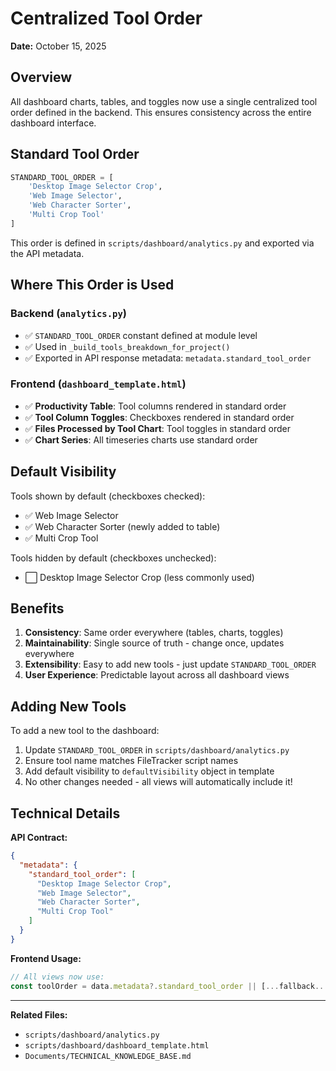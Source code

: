 # Centralized Tool Order

**Date:** October 15, 2025

## Overview

All dashboard charts, tables, and toggles now use a single centralized tool order defined in the backend. This ensures consistency across the entire dashboard interface.

## Standard Tool Order

```python
STANDARD_TOOL_ORDER = [
    'Desktop Image Selector Crop',
    'Web Image Selector',
    'Web Character Sorter',
    'Multi Crop Tool'
]
```

This order is defined in `scripts/dashboard/analytics.py` and exported via the API metadata.

## Where This Order is Used

### Backend (`analytics.py`)
- ✅ `STANDARD_TOOL_ORDER` constant defined at module level
- ✅ Used in `_build_tools_breakdown_for_project()`
- ✅ Exported in API response metadata: `metadata.standard_tool_order`

### Frontend (`dashboard_template.html`)
- ✅ **Productivity Table**: Tool columns rendered in standard order
- ✅ **Tool Column Toggles**: Checkboxes rendered in standard order
- ✅ **Files Processed by Tool Chart**: Tool toggles in standard order
- ✅ **Chart Series**: All timeseries charts use standard order

## Default Visibility

Tools shown by default (checkboxes checked):
- ✅ Web Image Selector
- ✅ Web Character Sorter (newly added to table)
- ✅ Multi Crop Tool

Tools hidden by default (checkboxes unchecked):
- ⬜ Desktop Image Selector Crop (less commonly used)

## Benefits

1. **Consistency**: Same order everywhere (tables, charts, toggles)
2. **Maintainability**: Single source of truth - change once, updates everywhere
3. **Extensibility**: Easy to add new tools - just update `STANDARD_TOOL_ORDER`
4. **User Experience**: Predictable layout across all dashboard views

## Adding New Tools

To add a new tool to the dashboard:

1. Update `STANDARD_TOOL_ORDER` in `scripts/dashboard/analytics.py`
2. Ensure tool name matches FileTracker script names
3. Add default visibility to `defaultVisibility` object in template
4. No other changes needed - all views will automatically include it!

## Technical Details

**API Contract:**
```json
{
  "metadata": {
    "standard_tool_order": [
      "Desktop Image Selector Crop",
      "Web Image Selector",
      "Web Character Sorter",
      "Multi Crop Tool"
    ]
  }
}
```

**Frontend Usage:**
```javascript
// All views now use:
const toolOrder = data.metadata?.standard_tool_order || [...fallback...];
```

---

**Related Files:**
- `scripts/dashboard/analytics.py`
- `scripts/dashboard/dashboard_template.html`
- `Documents/TECHNICAL_KNOWLEDGE_BASE.md`


